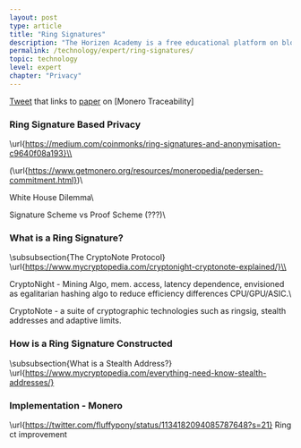 ```yaml
---
layout: post
type: article
title: "Ring Signatures"
description: "The Horizen Academy is a free educational platform on blockchain technology, cryptocurrency, and privacy. This chapter is is not available yet. We add content frequently, sign up for our newsletter for notifications when it's released."
permalink: /technology/expert/ring-signatures/
topic: technology
level: expert
chapter: "Privacy"
---
```


[Tweet](https://twitter.com/mihailobjelic/status/1126878887886106629?s=21) that links to [paper](https://eprint.iacr.org/2019/455.pdf) on [Monero Traceability]

### Ring Signature Based Privacy

\url{https://medium.com/coinmonks/ring-signatures-and-anonymisation-c9640f08a193}\\

(\url{https://www.getmonero.org/resources/moneropedia/pedersen-commitment.html})\\

White House Dilemma\\

Signature Scheme vs Proof Scheme (???)\\

### What is a Ring Signature?

\subsubsection{The CryptoNote Protocol}
\url{https://www.mycryptopedia.com/cryptonight-cryptonote-explained/}\\

CryptoNight - Mining Algo, mem. access, latency dependence, envisioned as egalitarian hashing algo to reduce efficiency differences CPU/GPU/ASIC.\\

CryptoNote - a suite of cryptographic technologies such as ringsig, stealth addresses and adaptive limits.

### How is a Ring Signature Constructed

\subsubsection{What is a Stealth Address?}
\url{https://www.mycryptopedia.com/everything-need-know-stealth-addresses/}

### Implementation - Monero

\url{https://twitter.com/fluffypony/status/1134182094085787648?s=21} Ring ct improvement 
